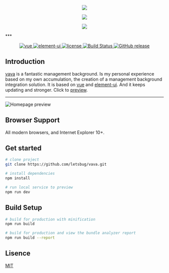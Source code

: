 <p align="center">
  <img src="https://github.com/letsbug/vava/raw/master/static/images/logo.png"/>
</p>
<p align="center">
  <img src="https://github.com/letsbug/vava/raw/master/static/images/title.png"/>
</p>
<p align="center">
  <img src="https://github.com/letsbug/vava/raw/master/static/images/subtitle.png"/>
</p>
***
<p align="center">
  <a href="https://github.com/vuejs/vue">
    <img src="https://img.shields.io/badge/vue-2.5.17-brightgreen.svg" alt="vue">
  </a>
  <a href="https://github.com/ElemeFE/element">
    <img src="https://img.shields.io/badge/element--ui-2.4.9-brightgreen.svg" alt="element-ui">
  </a>
  <a href="https://github.com/letsbug/vava/blob/master/LICENSE">
    <img src="https://img.shields.io/github/license/letsbug/vava.svg" alt="license">
  </a>
  <a href="https://www.travis-ci.org/letsbug/vava">
    <img src="https://www.travis-ci.org/letsbug/vava.svg?branch=master" alt="Build Status">
  </a>
  <a href="https://github.com/letsbug/vava/releases">
    <img src="https://img.shields.io/github/release/letsbug/vava.svg" alt="GitHub release">
  </a>
</p>

## Introduction

[vava](https://github.com/letsbug/vava) is a fantastic management background. Is my personal experience based on my own accumulation, the creation of a management background integration solution. It is based on [vue](https://github.com/vuejs/vue) and [element-ui](https://github.com/ElemeFE/element). And it keeps updating and stronger. Click to [preview](https://letsbug.github.io/vava/).

***
<p><img src="https://github.com/letsbug/vava/raw/master/static/images/homepage-preview.png" alt="Homepage preview"></p>

## Browser Support
All modern browsers, and Internet Explorer 10+.

## Get started

```bash
# clone project
git clone https://github.com/letsbug/vava.git

# install dependencies
npm install

# run local service to preview
npm run dev
```

## Build Setup

```bash
# build for production with minification
npm run build

# build for production and view the bundle analyzer report
npm run build --report
```

## Lisence
[MIT](https://github.com/letsbug/vava/blob/master/LICENSE)
